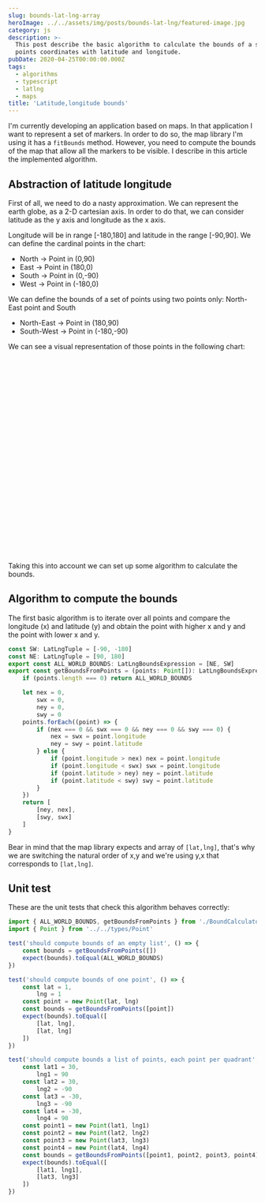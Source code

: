 ```yaml
---
slug: bounds-lat-lng-array
heroImage: ../../assets/img/posts/bounds-lat-lng/featured-image.jpg
category: js
description: >-
  This post describe the basic algorithm to calculate the bounds of a set of
  points coordinates with latitude and longitude.
pubDate: 2020-04-25T00:00:00.000Z
tags:
  - algorithms
  - typescript
  - latlng
  - maps
title: 'Latitude,longitude bounds'
---
```


I'm currently developing an application based on maps. In that application I want to represent a set of markers. In order to do so, the map library I'm using it has a `fitBounds` method. However, you need to compute the bounds of the map that allow all the markers to be visible. I describe in this article the implemented algorithm.

## Abstraction of latitude longitude

First of all, we need to do a nasty approximation. We can represent the earth globe, as a 2-D cartesian axis. In order to do that, we can consider latitude as the y axis and longitude as the x axis.

Longitude will be in range \[-180,180] and latitude in the range \[-90,90]. We can define the cardinal points in the chart:

- North -> Point in (0,90)
- East -> Point in (180,0)
- South -> Point in (0,-90)
- West -> Point in (-180,0)

We can define the bounds of a set of points using two points only: North-East point and South

- North-East -> Point in (180,90)
- South-West -> Point in (-180,-90)

We can see a visual representation of those points in the following chart:

<div style="height: 400px">
<canvas id="myChart"></canvas>
</div>

Taking this into account we can set up some algorithm to calculate the bounds.

## Algorithm to compute the bounds

The first basic algorithm is to iterate over all points and compare the longitude (x) and latitude (y) and obtain the point with higher x and y and the point with lower x and y.

```typescript
const SW: LatLngTuple = [-90, -180]
const NE: LatLngTuple = [90, 180]
export const ALL_WORLD_BOUNDS: LatLngBoundsExpression = [NE, SW]
export const getBoundsFromPoints = (points: Point[]): LatLngBoundsExpression => {
	if (points.length === 0) return ALL_WORLD_BOUNDS

	let nex = 0,
		swx = 0,
		ney = 0,
		swy = 0
	points.forEach((point) => {
		if (nex === 0 && swx === 0 && ney === 0 && swy === 0) {
			nex = swx = point.longitude
			ney = swy = point.latitude
		} else {
			if (point.longitude > nex) nex = point.longitude
			if (point.longitude < swx) swx = point.longitude
			if (point.latitude > ney) ney = point.latitude
			if (point.latitude < swy) swy = point.latitude
		}
	})
	return [
		[ney, nex],
		[swy, swx]
	]
}
```

Bear in mind that the map library expects and array of `[lat,lng]`, that's why we are switching the natural order of x,y and we're using y,x that corresponds to `[lat,lng]`.

## Unit test

These are the unit tests that check this algorithm behaves correctly:

```typescript
import { ALL_WORLD_BOUNDS, getBoundsFromPoints } from './BoundCalculator'
import { Point } from '../../types/Point'

test('should compute bounds of an empty list', () => {
	const bounds = getBoundsFromPoints([])
	expect(bounds).toEqual(ALL_WORLD_BOUNDS)
})

test('should compute bounds of one point', () => {
	const lat = 1,
		lng = 1
	const point = new Point(lat, lng)
	const bounds = getBoundsFromPoints([point])
	expect(bounds).toEqual([
		[lat, lng],
		[lat, lng]
	])
})

test('should compute bounds a list of points, each point per quadrant', () => {
	const lat1 = 30,
		lng1 = 90
	const lat2 = 30,
		lng2 = -90
	const lat3 = -30,
		lng3 = -90
	const lat4 = -30,
		lng4 = 90
	const point1 = new Point(lat1, lng1)
	const point2 = new Point(lat2, lng2)
	const point3 = new Point(lat3, lng3)
	const point4 = new Point(lat4, lng4)
	const bounds = getBoundsFromPoints([point1, point2, point3, point4])
	expect(bounds).toEqual([
		[lat1, lng1],
		[lat3, lng3]
	])
})
```

<script src="https://cdnjs.cloudflare.com/ajax/libs/Chart.js/2.9.3/Chart.bundle.min.js"></script>
<script src="https://cdn.jsdelivr.net/npm/chartjs-plugin-datalabels"></script>

<script>
var ctx = 'myChart';

var north = {x: 0, y: 90}
var east = {x: 180, y: 0}
var south = {x: 0, y: -90}
var west = {x: -180, y: 0}
var northEast = {x: 180, y: 90}
var southWest = {x: -180, y: -90}
const labels = ["N","E","S","W","NE","SW"]
Chart.helpers.merge(Chart.defaults.global, {
			plugins: {
				legend: false,
				title: false
			}
		});

var myLineChart = new Chart(ctx, {
    type: "scatter",
    data: {
        labels: labels,
        datasets : [
            {
                label: "Cardinal points",
                data: [north, east, south,west, northEast, southWest]
            }
        ]
    },
    options: {
        responsive: true,
        layout: {
                padding: {
                    left: 0,
                    right: 0,
                    top: 50,
                    bottom: 50
                }
            },       
        maintainAspectRatio: false,
        plugins: {
            datalabels: {
                align: 'end',
                anchor: 'end',
                color: function(context) {
                    return context.dataset.backgroundColor;
                },
                font: function(context) {
                    var w = context.chart.width;
                    return {
                        size: w < 512 ? 12 : 14
                    };
                },
                formatter: function(value, context) {
                    return context.chart.data.labels[context.dataIndex];
                }
            }
        },
    }    
})

</script>
